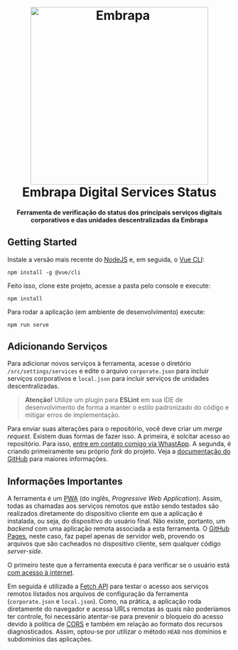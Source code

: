 <h1 align="center">
  <br>
  <a href="https://embrapa.br" target="_blank"><img src="https://raw.githubusercontent.com/embrapa-status/pwa/master/src/assets/logo.png" alt="Embrapa" width="400"></a>
  <br>
  Embrapa Digital Services Status
  <br>
</h1>

<h4 align="center">Ferramenta de verificação do status dos principais serviços digitais corporativos e das unidades descentralizadas da Embrapa</h4>

## Getting Started

Instale a versão mais recente do [NodeJS](https://nodejs.org/) e, em seguida, o [Vue CLI](https://cli.vuejs.org/):

```
npm install -g @vue/cli
```

Feito isso, clone este projeto, acesse a pasta pelo console e execute:

```
npm install
```

Para rodar a aplicação (em ambiente de desenvolvimento) execute:

```
npm run serve
```

## Adicionando Serviços

Para adicionar novos serviços à ferramenta, acesse o diretório ```/src/settings/services``` e edite o arquivo ```corporate.json``` para incluir serviços corporativos e  ```local.json``` para incluir serviços de unidades descentralizadas.

> **Atenção!** Utilize um plugin para **ESLint** em sua IDE de desenvolvimento de forma a manter o estilo padronizado do código e mitigar erros de implementação.

Para enviar suas alterações para o repositório, você deve criar um *merge request*. Existem duas formas de fazer isso. A primeira, é solcitar acesso ao repositório. Para isso, [entre em contato comigo via WhastApp](https://whats.link/carromeu). A segunda, é criando primeiramente seu próprio *fork* do projeto. Veja a [documentação do GitHub](https://docs.gitlab.com/ee/user/project/merge_requests/creating_merge_requests.html) para maiores informações.

## Informações Importantes

A ferramenta é um [PWA](https://blog.rocketseat.com.br/pwa-o-que-e-quando-utilizar/) (do inglês, *Progressive Web Application*). Assim, todas as chamadas aos serviços remotos que estão sendo testados são realizados diretamente do dispositivo cliente em que a aplicação é instalada, ou seja, do dispositivo do usuário final. Não existe, portanto, um *backend* com uma aplicação remota associada a esta ferramenta. O [GitHub Pages](https://pages.github.com/), neste caso, faz papel apenas de servidor web, provendo os arquivos que são cacheados no dispositivo cliente, sem qualquer código *server-side*.

O primeiro teste que a ferramenta executa é para verificar se o usuário está [com acesso à internet](https://www.w3schools.com/jsref/prop_nav_online.asp).

Em seguida é utilizada a [Fetch API](https://developer.mozilla.org/en-US/docs/Web/API/Fetch_API) para testar o acesso aos serviços remotos listados nos arquivos de configuração da ferramenta (```corporate.json``` e ```local.json```). Como, na prática, a aplicação roda diretamente do navegador e acessa URLs remotas às quais não poderíamos ter controle, foi necessário atentar-se para prevenir o bloqueio do acesso devido à política de [CORS](https://developer.mozilla.org/en-US/docs/Web/HTTP/CORS) e também em relação ao formato dos recursos diagnosticados. Assim, optou-se por utilizar o método ```HEAD``` nos domínios e subdomínios das aplicações.
